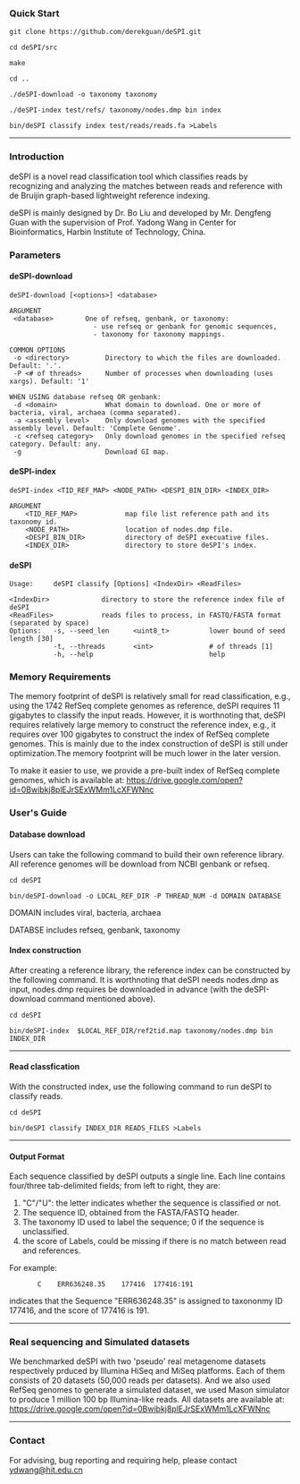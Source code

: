 ### Quick Start 

```
git clone https://github.com/derekguan/deSPI.git

cd deSPI/src

make

cd ..

./deSPI-download -o taxonomy taxonomy  

./deSPI-index test/refs/ taxonomy/nodes.dmp bin index

bin/deSPI classify index test/reads/reads.fa >Labels
```

---

### Introduction

deSPI is a novel read classification tool which classifies reads by recognizing and analyzing the matches between reads and reference with de Bruijin graph-based lightweight reference indexing.
 
deSPI is mainly designed by Dr. Bo Liu and developed by Mr. Dengfeng Guan with the supervision of Prof. Yadong Wang in Center for Bioinformatics, Harbin Institute of Technology, China.

### Parameters
#### deSPI-download
```
deSPI-download [<options>] <database>

ARGUMENT
 <database>        One of refseq, genbank, or taxonomy:
                     - use refseq or genbank for genomic sequences,
                     - taxonomy for taxonomy mappings.

COMMON OPTIONS
 -o <directory>         Directory to which the files are downloaded. Default: '.'.
 -P <# of threads>      Number of processes when downloading (uses xargs). Default: '1'

WHEN USING database refseq OR genbank:
 -d <domain>            What domain to download. One or more of bacteria, viral, archaea (comma separated).
 -a <assembly level>    Only download genomes with the specified assembly level. Default: 'Complete Genome'.
 -c <refseq category>   Only download genomes in the specified refseq category. Default: any.
 -g                     Download GI map.
```
#### deSPI-index
```
deSPI-index <TID_REF_MAP> <NODE_PATH> <DESPI_BIN_DIR> <INDEX_DIR>

ARGUMENT
    <TID_REF_MAP>            map file list reference path and its taxonomy id.
    <NODE_PATH>              location of nodes.dmp file.
    <DESPI_BIN_DIR>          directory of deSPI execuative files.
    <INDEX_DIR>              directory to store deSPI's index.
``` 
#### deSPI 
```
Usage:     deSPI classify [Options] <IndexDir> <ReadFiles>

<IndexDir>             directory to store the reference index file of deSPI
<ReadFiles>            reads files to process, in FASTQ/FASTA format (separated by space)
Options:   -s, --seed_len      <uint8_t>          lower bound of seed length [30]
           -t, --threads       <int>              # of threads [1]
           -h, --help                             help
```

### Memory Requirements

The memory footprint of deSPI is relatively small for read classification, e.g., using the 1742 RefSeq complete genomes as reference, deSPI requires 11 gigabytes to classify the input reads. However, it is worthnoting that, deSPI requires relatively large memory to construct the reference index, e.g., it requires over 100 gigabytes to construct the index of RefSeq complete genomes. This is mainly due to the index construction of deSPI is still under optimization.The memory footprint will be much lower in the later version.

To make it easier to use, we provide a pre-built index of  RefSeq complete genomes, which is available at:
https://drive.google.com/open?id=0Bwibkj8plEJrSExWMm1LcXFWNnc
### User's Guide

#### Database download
Users can take the following command to build their own reference library. All reference genomes will be download from NCBI genbank or refseq.

```
cd deSPI

bin/deSPI-download -o LOCAL_REF_DIR -P THREAD_NUM -d DOMAIN DATABASE 

```
DOMAIN includes viral, bacteria, archaea

DATABSE includes refseq, genbank, taxonomy



#### Index construction
After creating a reference library, the reference index can be constructed by the following command. It is worthnoting that deSPI needs nodes.dmp as input, nodes.dmp requires be downloaded in advance (with the deSPI-download command mentioned above).
```
cd deSPI

bin/deSPI-index  $LOCAL_REF_DIR/ref2tid.map taxonomy/nodes.dmp bin INDEX_DIR

```
---

#### Read classfication
With the constructed index, use the following command to run deSPI to classify reads.

```
cd deSPI

bin/deSPI classify INDEX_DIR READS_FILES >Labels

```
---

#### Output Format
Each sequence classified by deSPI outputs a single line. Each line contains four/three tab-delimited fields; from left to right, they are:
1. "C"/"U": the letter indicates whether the sequence is classified or not.
2. The sequence ID, obtained from the FASTA/FASTQ header.
3. The taxonomy ID used to label the sequence; 0 if the sequence is unclassified.
4. the score of Labels, could be missing if there is no match between read and references.

For example:

           C	ERR636248.35	177416	177416:191           
indicates that the Sequence "ERR636248.35" is assigned to taxononmy ID 177416, and the score of 177416 is 191.

---

### Real sequencing and Simulated datasets
We benchmarked deSPI with two 'pseudo' real metagenome datasets respectively prduced by Illumina HiSeq and MiSeq platforms. Each of them consists of 20 datasets (50,000 reads per datasets). And we also used RefSeq genomes to generate a simulated dataset, we used Mason simulator to produce 1 million 100 bp Illumina-like reads. All datasets are available at:
https://drive.google.com/open?id=0Bwibkj8plEJrSExWMm1LcXFWNnc

---

### Contact
For advising, bug reporting and requiring help, please contact ydwang@hit.edu.cn 
